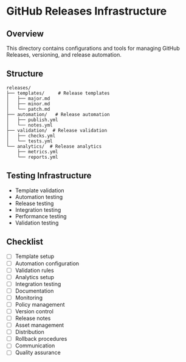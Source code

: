 # GitHub Releases Infrastructure

## Overview
This directory contains configurations and tools for managing GitHub Releases, versioning, and release automation.

## Structure
```
releases/
├── templates/     # Release templates
│   ├── major.md
│   ├── minor.md
│   └── patch.md
├── automation/   # Release automation
│   ├── publish.yml
│   └── notes.yml
├── validation/  # Release validation
│   ├── checks.yml
│   └── tests.yml
└── analytics/  # Release analytics
    ├── metrics.yml
    └── reports.yml
```

## Testing Infrastructure
- Template validation
- Automation testing
- Release testing
- Integration testing
- Performance testing
- Validation testing

## Checklist
- [ ] Template setup
- [ ] Automation configuration
- [ ] Validation rules
- [ ] Analytics setup
- [ ] Integration testing
- [ ] Documentation
- [ ] Monitoring
- [ ] Policy management
- [ ] Version control
- [ ] Release notes
- [ ] Asset management
- [ ] Distribution
- [ ] Rollback procedures
- [ ] Communication
- [ ] Quality assurance
